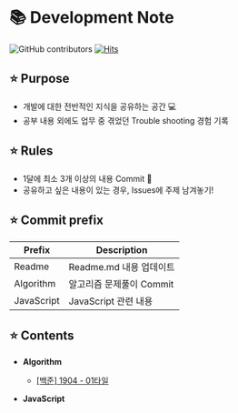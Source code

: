 :books: Development Note
===========================
![GitHub contributors](https://img.shields.io/github/contributors/Mandory/my-js?color=%23F94293&style=flat-square)
[![Hits](https://hits.seeyoufarm.com/api/count/incr/badge.svg?url=https%3A%2F%2Fgithub.com%2FMandory%2Fmy-js&count_bg=%2379C83D&title_bg=%23555555&icon=&icon_color=%23E7E7E7&title=hits&edge_flat=false)](https://hits.seeyoufarm.com)

:star: Purpose
----------------
* 개발에 대한 전반적인 지식을 공유하는 공간 :computer:
* 공부 내용 외에도 업무 중 겪었던 Trouble shooting 경험 기록

:star: Rules
--------------
* 1달에 최소 3개 이상의 내용 Commit :muscle:
* 공유하고 싶은 내용이 있는 경우, Issues에 주제 남겨놓기!

:star: Commit prefix 
---------------------
|Prefix|Description|
|---------|------------------------|
|Readme   | Readme.md 내용 업데이트 |
|Algorithm| 알고리즘 문제풀이 Commit|
|JavaScript| JavaScript 관련 내용  |

:star: Contents
-----------------
* __Algorithm__
  * [[백준] 1904 - 01타일](https://github.com/Mandory/my-js/blob/main/Algorithm/baekjoon/dynamic/Tile01_1904.java) 

* __JavaScript__

